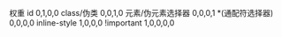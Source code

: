 权重 
id                 0,1,0,0
class/伪类              0,0,1,0
元素/伪元素选择器          0,0,0,1
*(通配符选择器)     0,0,0,0
inline-style       1,0,0,0
!important         1,0,0,0,0